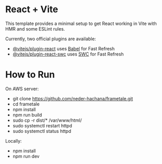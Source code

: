 # React + Vite

This template provides a minimal setup to get React working in Vite with HMR and some ESLint rules.

Currently, two official plugins are available:

- [@vitejs/plugin-react](https://github.com/vitejs/vite-plugin-react/blob/main/packages/plugin-react/README.md) uses [Babel](https://babeljs.io/) for Fast Refresh
- [@vitejs/plugin-react-swc](https://github.com/vitejs/vite-plugin-react-swc) uses [SWC](https://swc.rs/) for Fast Refresh


# How to Run

On AWS server:
- git clone https://github.com/neder-hachana/frametale.git
- cd frametale
- npm install
- npm run build
- sudo cp -r dist/* /var/www/html/
- sudo systemctl restart httpd
- sudo systemctl status httpd

Locally:
- npm install
- npm run dev